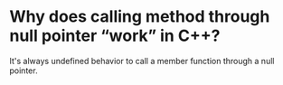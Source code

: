 # Why does calling method through null pointer “work” in C++?

It's always undefined behavior to call a member function through a null pointer.
